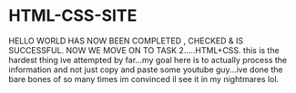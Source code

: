 # HTML-CSS-SITE
HELLO WORLD HAS NOW BEEN COMPLETED , CHECKED & IS SUCCESSFUL. NOW WE MOVE ON TO TASK 2.....HTML+CSS. this is the hardest thing ive attempted by far...my goal here is to actually process the information and not just copy and paste some youtube guy...ive done the bare bones of <!DOCTYPE HTML> so many times im convinced il see it in my nightmares lol.
